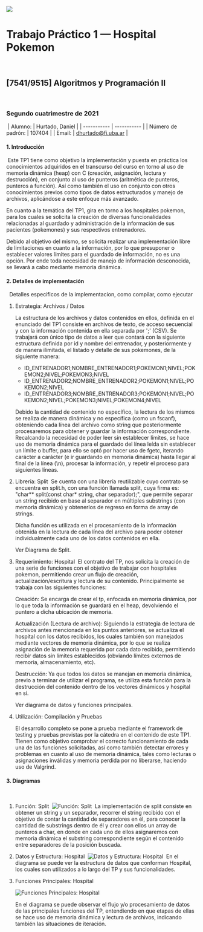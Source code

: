 ![](https://i.imgur.com/P0aqOMI.jpg)
​
# **Trabajo Práctico 1 — Hospital Pokemon** 
​
​
## [7541/9515] Algoritmos y Programación II
​
​
### Segundo cuatrimestre de 2021
​
|  Alumno: | Hurtado, Daniel |
| ----------- | ----------- |
| Número de padrón: | 107404 |
| Email: | dhurtado@fi.uba.ar |
​
​
#### 1. Introducción
​
Este TP1 tiene como objetivo la implementación y puesta en práctica los conocimientos adquiridos en el transcurso del curso en torno al uso de memoria dinámica (heap) con C (creación, asignación, lectura y destrucción), en conjunto al uso de punteros (aritmética de punteros, punteros a función). Así como también el uso en conjunto con otros conocimientos previos como tipos de datos estructurados y manejo de archivos, aplicándose a este enfoque más avanzado.

En cuanto a la temática del TP1, gira en torno a los hospitales pokemon, para los cuales se solicita la creación de diversas funcionalidades relacionadas al guardado y administración de la información de sus pacientes (pokemones) y sus respectivos entrenadores.

Debido al objetivo del mismo, se solicita realizar una implementación libre de limitaciones en cuanto a la información, por lo que presuponer o establecer valores límites para el guardado de información, no es una opción. Por ende toda necesidad de manejo de información desconocida, se llevará a cabo mediante memoria dinámica.
​

#### 2. Detalles de implementación
​
​
Detalles especificos de la implementacion, como compilar, como ejecutar

1. Estrategia: Archivos / Datos​

    La estructura de los archivos y datos contenidos en ellos, definida en el enunciado del TP1 consiste en archivos de texto, de acceso secuencial y con la información contenida en ella separada por ';' (CSV). Se trabajará con único tipo de datos a leer que contará con la siguiente estructura definida por id y nombre del entrenador, y posteriormente y de manera ilimitada, el listado y detalle de sus pokemones, de la siguiente manera:

    * ID_ENTRENADOR1;NOMBRE_ENTRENADOR1;POKEMON1;NIVEL;POKEMON2;NIVEL;POKEMON3;NIVEL
    * ID_ENTRENADOR2;NOMBRE_ENTRENADOR2;POKEMON1;NIVEL;POKEMON2;NIVEL
    * ID_ENTRENADOR3;NOMBRE_ENTRENADOR3;POKEMON1;NIVEL;POKEMON2;NIVEL;POKEMON3;NIVEL;POKEMON4;NIVEL

    Debido la cantidad de contenido no específico, la lectura de los mismos se realiza de manera dinámica y no específica (como un fscanf), obteniendo cada línea del archivo como string que posteriormente procesaremos para obtener y guardar la información correspondiente. Recalcando la necesidad de poder leer sin establecer límites, se hace uso de memoria dinámica para el guardado del línea leída sin establecer un límite o buffer, para ello se optó por hacer uso de fgetc, iterando carácter a carácter (e ir guardando en memoria dinámica) hasta llegar al final de la línea (\n), procesar la información, y repetir el proceso para siguientes líneas.

2. Librería: Split
​
    Se cuenta con una librería reutilizable cuyo contrato se encuentra en split.h, con una función llamada split, cuya firma es: "char** split(const char* string, char separador);", que permite separar un string recibido en base al separador en múltiples substrings (con memoria dinámica) y obtenerlos de regreso en forma de array de strings.

    Dicha función es utilizada en el procesamiento de la información obtenida en la lectura de cada línea del archivo para poder obtener individualmente cada uno de los datos contenidos en ella.

    Ver Diagrama de Split.
​
3. Requerimiento: Hospital
​
    El contrato del TP, nos solicita la creación de una serie de funciones con el objetivo de trabajar con hospitales pokemon, permitiendo crear un flujo de creación, actualización/escritura y lectura de su contenido. Principalmente se trabaja con las siguientes funciones:

    Creación: Se encarga de crear el tp, enfocada en memoria dinámica, por lo que toda la información se guardará en el heap, devolviendo el puntero a dicha ubicación de memoria.

    Actualización (Lectura de archivo): Siguiendo la estrategia de lectura de archivos antes mencionada en los puntos anteriores, se actualiza el hospital con los datos recibidos, los cuales también son manejados mediante vectores de memoria dinámica, por lo que se realiza asignación de la memoria requerida por cada dato recibido, permitiendo recibir datos sin límites establecidos (obviando límites externos de memoria, almacenamiento, etc).

    Destrucción: Ya que todos los datos se manejan en memoria dinámica, previo a terminar de utilizar el programa, se utiliza esta función para la destrucción del contenido dentro de los vectores dinámicos y hospital en sí.

    Ver diagrama de datos y funciones principales.

4. Utilización: Compilación y Pruebas

    El desarrollo completo se pone a prueba mediante el framework de testing y pruebas provistas por la cátedra en el contenido de este TP1. Tienen como objetivo comprobar el correcto funcionamiento de cada una de las funciones solicitadas, así como también detectar errores y problemas en cuanto al uso de memoria dinámica, tales como lecturas o asignaciones inválidas y memoria perdida por no liberarse, haciendo uso de Valgrind.
​

#### 3. Diagramas
​
1. Función: Split
​
    ![Función: Split](https://i.imgur.com/OC6qRUW.png)
​
    La implementación de split consiste en obtener un string y un separador, recorrer el string recibido con el objetivo de contar la cantidad de separadores en él, para conocer la cantidad de substrings dentro de él y crear con ellos un array de punteros a char, en donde en cada uno de ellos asignaremos con memoria dinámica el substring correspondiente según el contenido entre separadores de la posición buscada.
​
2. Datos y Estructura: Hospital 
​
    ![Datos y Estructura: Hospital](https://i.imgur.com/xKaKmPL.png)
​
    En el diagrama se puede ver la estructura de datos que conforman Hospital, los cuales son utilizados a lo largo del TP y sus funcionalidades.

3. Funciones Principales: Hospital

    ![Funciones Principales: Hospital](https://i.imgur.com/peZzq59.png)

    En el diagrama se puede observar el flujo y/o procesamiento de datos de las principales funciones del TP, entendiendo en que etapas de ellas se hace uso de memoria dinámica y lectura de archivos, indicando también las situaciones de iteración.
